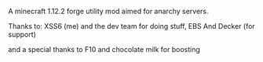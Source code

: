 A minecraft 1.12.2 forge utility mod aimed for anarchy servers. 

Thanks to: XSS6 (me) and the dev team for doing stuff, EBS And Decker (for support)

and a special thanks to F10 and chocolate milk for boosting
